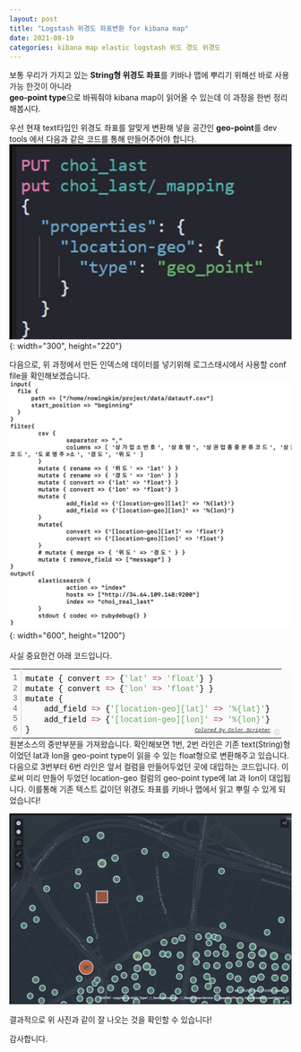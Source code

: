 ```yaml
---
layout: post
title: "Logstash 위경도 좌표변환 for kibana map"
date: 2021-08-19
categories: kibana map elastic logstash 위도 경도 위경도
---
```

보통 우리가 가지고 있는 **String형 위경도 좌표**를 키바나 맵에 뿌리기 위해선 바로 사용가능 한것이 아니라  
**geo-point type**으로 바꿔줘야 kibana map이 읽어올 수 있는데 이 과정을 한번 정리해봅시다.

우선 현재 text타입인 위경도 좌표를 알맞게 변환해 넣을 공간인 **geo-point**를 dev tools 에서 다음과 같은 코드를 통해 만들어주어야 합니다.  
![elastic_geopoint_devtools](/assets/elastic_geopoint_devtools.jpg){: width="300", height="220"}

다음으로, 위 과정에서 만든 인덱스에 데이터를 넣기위해 로그스태시에서 사용할 conf file을 확인해보겠습니다.
<br>
![logstash_conf](/assets/logstash_conf.jpg){: width="600", height="1200"}  
<br>
사실 중요한건 아래 코드입니다.
<div class="colorscripter-code" style="color:#010101;font-family:Consolas, 'Liberation Mono', Menlo, Courier, monospace !important; position:relative !important;overflow:auto"><table class="colorscripter-code-table" style="margin:0;padding:0;border:none;background-color:#fafafa;border-radius:4px;" cellspacing="0" cellpadding="0"><tr><td style="padding:6px;border-right:2px solid #e5e5e5"><div style="margin:0;padding:0;word-break:normal;text-align:right;color:#666;font-family:Consolas, 'Liberation Mono', Menlo, Courier, monospace !important;line-height:130%"><div style="line-height:130%">1</div><div style="line-height:130%">2</div><div style="line-height:130%">3</div><div style="line-height:130%">4</div><div style="line-height:130%">5</div><div style="line-height:130%">6</div></div></td><td style="padding:6px 0;text-align:left"><div style="margin:0;padding:0;color:#010101;font-family:Consolas, 'Liberation Mono', Menlo, Courier, monospace !important;line-height:130%"><div style="padding:0 6px; white-space:pre; line-height:130%">mutate&nbsp;{&nbsp;convert&nbsp;<span style="color:#0086b3"></span><span style="color:#a71d5d">=</span><span style="color:#0086b3"></span><span style="color:#a71d5d">&gt;</span>&nbsp;{<span style="color:#63a35c">'lat'</span>&nbsp;<span style="color:#0086b3"></span><span style="color:#a71d5d">=</span><span style="color:#0086b3"></span><span style="color:#a71d5d">&gt;</span>&nbsp;<span style="color:#63a35c">'float'</span>}&nbsp;}</div><div style="padding:0 6px; white-space:pre; line-height:130%">mutate&nbsp;{&nbsp;convert&nbsp;<span style="color:#0086b3"></span><span style="color:#a71d5d">=</span><span style="color:#0086b3"></span><span style="color:#a71d5d">&gt;</span>&nbsp;{<span style="color:#63a35c">'lon'</span>&nbsp;<span style="color:#0086b3"></span><span style="color:#a71d5d">=</span><span style="color:#0086b3"></span><span style="color:#a71d5d">&gt;</span>&nbsp;<span style="color:#63a35c">'float'</span>}&nbsp;}&nbsp;&nbsp;&nbsp;&nbsp;&nbsp;&nbsp;&nbsp;&nbsp;&nbsp;&nbsp;&nbsp;</div><div style="padding:0 6px; white-space:pre; line-height:130%">mutate&nbsp;{</div><div style="padding:0 6px; white-space:pre; line-height:130%">&nbsp;&nbsp;&nbsp;&nbsp;add_field&nbsp;<span style="color:#0086b3"></span><span style="color:#a71d5d">=</span><span style="color:#0086b3"></span><span style="color:#a71d5d">&gt;</span>&nbsp;{<span style="color:#63a35c">'[location-geo][lat]'</span>&nbsp;<span style="color:#0086b3"></span><span style="color:#a71d5d">=</span><span style="color:#0086b3"></span><span style="color:#a71d5d">&gt;</span>&nbsp;<span style="color:#63a35c">'%{lat}'</span>}</div><div style="padding:0 6px; white-space:pre; line-height:130%">&nbsp;&nbsp;&nbsp;&nbsp;add_field&nbsp;<span style="color:#0086b3"></span><span style="color:#a71d5d">=</span><span style="color:#0086b3"></span><span style="color:#a71d5d">&gt;</span>&nbsp;{<span style="color:#63a35c">'[location-geo][lon]'</span>&nbsp;<span style="color:#0086b3"></span><span style="color:#a71d5d">=</span><span style="color:#0086b3"></span><span style="color:#a71d5d">&gt;</span>&nbsp;<span style="color:#63a35c">'%{lon}'</span>}</div><div style="padding:0 6px; white-space:pre; line-height:130%">}</div></div><div style="text-align:right;margin-top:-13px;margin-right:5px;font-size:9px;font-style:italic"><a href="http://colorscripter.com/info#e" target="_blank" style="color:#e5e5e5text-decoration:none">Colored by Color Scripter</a></div></td><td style="vertical-align:bottom;padding:0 2px 4px 0"><a href="http://colorscripter.com/info#e" target="_blank" style="text-decoration:none;color:white"><span style="font-size:9px;word-break:normal;background-color:#e5e5e5;color:white;border-radius:10px;padding:1px">cs</span></a></td></tr></table></div>
원본소스의 중반부분을 가져왔습니다.  
확인해보면 1번, 2번 라인은 기존 text(String)형이었던 lat과 lon을 geo-point type이 읽을 수 있는 float형으로 변환해주고 있습니다.  
다음으로 3번부터 6번 라인은 앞서 컬럼을 만들어두었던 곳에 대입하는 코드입니다.  
이로써 미리 만들어 두었던 location-geo 컬럼의 geo-point type에 lat 과 lon이 대입됩니다.  
이를통해 기존 텍스트 값이던 위경도 좌표를 키바나 맵에서 읽고 뿌릴 수 있게 되었습니다!

![kibanamap](/assets/kibana_map.jpg)

결과적으로 위 사진과 같이 잘 나오는 것을 확인할 수 있습니다!

감사합니다.